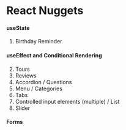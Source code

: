 # React Nuggets

#### useState

1. Birthday Reminder

#### useEffect and Conditional Rendering

2. Tours
3. Reviews
4. Accordion / Questions
5. Menu / Categories
6. Tabs
7. Controlled input elements (multiple) / List
8. Slider

#### Forms
